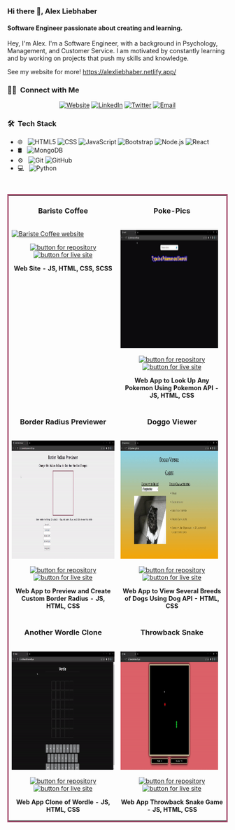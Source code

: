 ### Hi there 👋, Alex Liebhaber

#### Software Engineer passionate about creating and learning.

Hey, I'm Alex. I'm a Software Engineer, with a background in Psychology, Management, and Customer Service. I am motivated by constantly learning and by working on projects that push my skills and knowledge.

See my website for more! https://alexliebhaber.netlify.app/

<h3> 🤝🏻 &nbsp;Connect with Me </h3>

<p align="center">
<a href="https://alexliebhaber.netlify.app/"><img alt="Website" src="https://img.shields.io/badge/Website-alexliebhaber.netlify.app/-blue?style=flat-square&logo=google-chrome"></a>
<a href="https://www.linkedin.com/in/alexliebhaber/"><img alt="LinkedIn" src="https://img.shields.io/badge/LinkedIn-Alex%20Liebhaber-blue?style=flat-square&logo=linkedin"></a>
<a href="https://twitter.com/alex_liebhaber"><img alt="Twitter" src="https://img.shields.io/badge/Twitter-alex_liebhaber-blue?style=flat-square&logo=twitter"></a>
<a href="mailto:alexliebhaber@protonmail.com"><img alt="Email" src="https://img.shields.io/badge/Email-alexliebhaber@protonmail.com-blue?style=flat-square&logo=gmail"></a>
</p>

<h3> 🛠 &nbsp;Tech Stack</h3>

- 🌐 &nbsp;
  ![HTML5](https://img.shields.io/badge/-HTML5-333333?style=flat&logo=HTML5)
  ![CSS](https://img.shields.io/badge/-CSS-333333?style=flat&logo=CSS3&logoColor=1572B6)
  ![JavaScript](https://img.shields.io/badge/-JavaScript-333333?style=flat&logo=javascript)
  ![Bootstrap](https://img.shields.io/badge/-Bootstrap-333333?style=flat&logo=bootstrap&logoColor=563D7C)
  ![Node.js](https://img.shields.io/badge/-Node.js-333333?style=flat&logo=node.js)
  ![React](https://img.shields.io/badge/-React-333333?style=flat&logo=react)
- 🛢 &nbsp;
  ![MongoDB](https://img.shields.io/badge/-MongoDB-333333?style=flat&logo=mongodb)
- ⚙️ &nbsp;
  ![Git](https://img.shields.io/badge/-Git-333333?style=flat&logo=git)
  ![GitHub](https://img.shields.io/badge/-GitHub-333333?style=flat&logo=github)
- 💻 &nbsp;
  ![Python](https://img.shields.io/badge/-Python-333333?style=flat&logo=python)

<br/>

<table bordercolor="#a3496a">
  <!-- Row 1 -->
  <tr>
    <td width="50%" valign="top">
      <h3 align="center">Bariste Coffee</h3>
        <br />
        <a target="_blank" href="https://baristecoffee.netlify.app/">
            <img src="bariste.gif" width="100%" height="270px" alt="Bariste Coffee website"/>
        </a>
        <br />
        <p align="center">
          
  <a href="https://github.com/AlexLieb83/Bariste-Coffee" target="_blank" rel="noreferrer">
    <img src="https://img.shields.io/badge/-repo-efefef?style=flat-square&logo=github&logoColor=01a9f4" alt="button for repository" height ="25px"></a> 
  <a href="https://baristecoffee.netlify.app/" target="_blank" rel="noreferrer">
    <img src="https://img.shields.io/badge/-live%20site-01a9f4?style=flat-square" alt="button for live site" height="25px"></a>
        </p>
         <p align="center"><strong>Web Site - JS, HTML, CSS, SCSS</strong></p>
    </td>
    <td width="50%" valign="top">
      <h3 align="center">Poke-Pics</h3>
      <br />
        <a target="_blank" href="https://pokemonpics.netlify.app/">
          <img src="pokepics.gif" width="95%" height="270px" alt="poke-pics website"/>
        </a>
      <br />
        <p align="center">
  <a href="https://github.com/AlexLieb83/Poke-Pics" target="_blank">
    <img src="https://img.shields.io/badge/-repo-efefef?style=flat-square&logo=github&logoColor=01a9f4" alt="button for repository" height ="25px"></a> 
  </a>
  <a href="https://pokemonpics.netlify.app/" target="_blank">
    <img src="https://img.shields.io/badge/-live%20site-01a9f4?style=flat-square" alt="button for live site" height="25px"></a>
  </a>
      </p>
        <p align="center"><strong>Web App to Look Up Any Pokemon Using Pokemon API - JS, HTML, CSS</strong></p>
    </td>
  </tr>
<!-- Row 2 -->
  <tr>
    <td width="50%" valign="top">
      <h3 align="center">Border Radius Previewer</h3>
        <br />
        <a target="_blank" href="https://borderradiuspreview.netlify.app/">
            <img src="border.gif" width="100%" height="270px" alt="Border Radius Previewer website"/>
        </a>
        <br />
        <p align="center">
          
  <a href="https://github.com/AlexLieb83/Border-Radius-Previewer" target="_blank" rel="noreferrer">
    <img src="https://img.shields.io/badge/-repo-efefef?style=flat-square&logo=github&logoColor=01a9f4" alt="button for repository" height ="25px"></a> 
  <a href="https://borderradiuspreview.netlify.app/" target="_blank" rel="noreferrer">
    <img src="https://img.shields.io/badge/-live%20site-01a9f4?style=flat-square" alt="button for live site" height="25px"></a>
        </p>
         <p align="center"><strong>Web App to Preview and Create Custom Border Radius - JS, HTML, CSS</strong></p>
    </td>
    <td width="50%" valign="top">
      <h3 align="center">Doggo Viewer</h3>
      <br />
        <a target="_blank" href="https://doggoviewer.netlify.app/">
          <img src="doggo.gif" width="95%" height="270px" alt="Doggo Viewer website"/>
        </a>
      <br />
        <p align="center">
  <a href="https://github.com/AlexLieb83/doggo-generator" target="_blank">
    <img src="https://img.shields.io/badge/-repo-efefef?style=flat-square&logo=github&logoColor=01a9f4" alt="button for repository" height ="25px"></a> 
  </a>
  <a href="https://doggoviewer.netlify.app/" target="_blank">
    <img src="https://img.shields.io/badge/-live%20site-01a9f4?style=flat-square" alt="button for live site" height="25px"></a>
  </a>
      </p>
        <p align="center"><strong>Web App to View Several Breeds of Dogs Using Dog API - HTML, CSS</strong></p>
    </td>
  </tr>
  <!-- Row 3 -->
  <tr>
    <td width="50%" valign="top">
      <h3 align="center">Another Wordle Clone</h3>
        <br />
        <a target="_blank" href="https://anotherwordleclone.netlify.app/">
            <img src="wordle.gif" width="100%" height="270px" alt="Another Wordle Clone App"/>
        </a>
        <br />
        <p align="center">
          
  <a href="https://github.com/AlexLieb83/wordle-game" target="_blank" rel="noreferrer">
    <img src="https://img.shields.io/badge/-repo-efefef?style=flat-square&logo=github&logoColor=01a9f4" alt="button for repository" height ="25px"></a> 
  <a href="https://anotherwordleclone.netlify.app/" target="_blank" rel="noreferrer">
    <img src="https://img.shields.io/badge/-live%20site-01a9f4?style=flat-square" alt="button for live site" height="25px"></a>
        </p>
         <p align="center"><strong>Web App Clone of Wordle - JS, HTML, CSS</strong></p>
    </td>
    <td width="50%" valign="top">
      <h3 align="center">Throwback Snake</h3>
      <br />
        <a target="_blank" href="https://throwbacksnake.netlify.app/">
          <img src="snake.gif" width="95%" height="270px" alt="Throwback Snake App website"/>
        </a>
      <br />
        <p align="center">
  <a href="https://github.com/AlexLieb83/Snake-game" target="_blank">
    <img src="https://img.shields.io/badge/-repo-efefef?style=flat-square&logo=github&logoColor=01a9f4" alt="button for repository" height ="25px"></a> 
  </a>
  <a href="https://throwbacksnake.netlify.app/" target="_blank">
    <img src="https://img.shields.io/badge/-live%20site-01a9f4?style=flat-square" alt="button for live site" height="25px"></a>
  </a>
      </p>
        <p align="center"><strong>Web App Throwback Snake Game - JS, HTML, CSS</strong></p>
    </td>
  </tr>
</table>

<!-- <a href="https://github.com/AVS1508">
  <img height="180em" src="https://github-readme-stats.vercel.app/api/top-langs/?username=alexlieb83&theme=buefy&layout=compact" />
   
</a> -->

